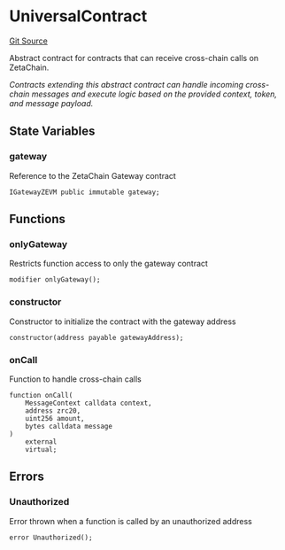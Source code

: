# UniversalContract
[Git Source](https://github.com/zeta-chain/protocol-contracts/blob/main/v2/contracts/zevm/interfaces/UniversalContract.sol)

Abstract contract for contracts that can receive cross-chain calls on ZetaChain.

*Contracts extending this abstract contract can handle incoming cross-chain messages
and execute logic based on the provided context, token, and message payload.*


## State Variables
### gateway
Reference to the ZetaChain Gateway contract


```solidity
IGatewayZEVM public immutable gateway;
```


## Functions
### onlyGateway

Restricts function access to only the gateway contract


```solidity
modifier onlyGateway();
```

### constructor

Constructor to initialize the contract with the gateway address


```solidity
constructor(address payable gatewayAddress);
```

### onCall

Function to handle cross-chain calls


```solidity
function onCall(
    MessageContext calldata context,
    address zrc20,
    uint256 amount,
    bytes calldata message
)
    external
    virtual;
```

## Errors
### Unauthorized
Error thrown when a function is called by an unauthorized address


```solidity
error Unauthorized();
```


